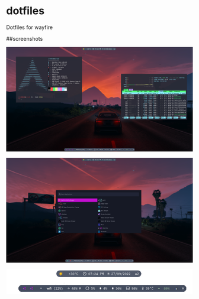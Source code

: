 # dotfiles
Dotfiles for wayfire

##screenshots

![Screenshot](screenshots/screenshot-2022-09-27-19:25:42.png )

![Screenshot](screenshots/screenshot-2022-09-27-20:03:44.png "Wofi")

![Screenshot](screenshots/screenshot-2022-09-27-19:24:01.png "waybar")
